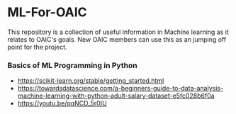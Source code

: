 # ML-For-OAIC
This repository is a collection of useful information in Machine learning as it relates to OAIC's goals. New OAIC members can use this as an jumping off point for the project.


### Basics of ML Programming in Python
- https://scikit-learn.org/stable/getting_started.html
- https://towardsdatascience.com/a-beginners-guide-to-data-analysis-machine-learning-with-python-adult-salary-dataset-e5fc028b6f0a
- https://youtu.be/pqNCD_5r0IU
